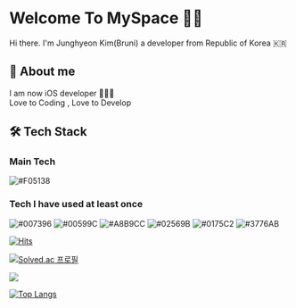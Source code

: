 <!--
**BruniDev/BruniDev** is a ✨ _special_ ✨ repository because its `README.md` (this file) appears on your GitHub profile.

Here are some ideas to get you started:

- 🔭 I’m currently working on ...
- 🌱 I’m currently learning ...
- 👯 I’m looking to collaborate on ...
- 🤔 I’m looking for help with ...
- 💬 Ask me about ...
- 📫 How to reach me: ...
- 😄 Pronouns: ...
- ⚡ Fun fact: ...
-->
# Welcome To MySpace 🙇‍♂️

Hi there. I'm Junghyeon Kim(Bruni)
a developer from Republic of Korea 🇰🇷

## 💬 About me

I am now iOS developer 👨🏻‍💻 <br/>
Love to Coding , Love to Develop

## 🛠️ Tech Stack

### Main Tech
 <img alt = "#F05138" src="https://img.shields.io/badge/swift-%23FA7343.svg?&style=for-the-badge&logo=swift&logoColor=white" /> 

### Tech I have used at least once
 <img alt = "#007396" src="https://img.shields.io/badge/Java-007396.svg?&style=for-the-badge&logo=Java&logoColor=white" />  <img alt = "#00599C" src="https://img.shields.io/badge/C++-00599C?style=for-the-badge&logo=C%2B%2B&logoColor=white"/> <img alt = "#A8B9CC" src="https://img.shields.io/badge/C-A8B9CC.svg?&style=for-the-badge&logo=C&logoColor=white" /> <img alt = "#02569B" src="https://img.shields.io/badge/flutter-%2302569B.svg?&style=for-the-badge&logo=flutter&logoColor=white" /> <img alt = "#0175C2"  src="https://img.shields.io/badge/dart-%230175C2.svg?&style=for-the-badge&logo=dart&logoColor=white" /> <img alt = "#3776AB" src="https://img.shields.io/badge/python-%233776AB.svg?&style=for-the-badge&logo=python&logoColor=white" />




[![Hits](https://hits.seeyoufarm.com/api/count/incr/badge.svg?url=https%3A%2F%2Fgithub.com%2FBruniDev%2F&count_bg=%2379C83D&title_bg=%23555555&icon=github.svg&icon_color=%23E7E7E7&title=Github&edge_flat=false)](https://hits.seeyoufarm.com)

[![Solved.ac
프로필](http://mazassumnida.wtf/api/v2/generate_badge?boj=hyeon7427)](https://solved.ac/hyeon7427)

<img src="http://mazandi.herokuapp.com/api?handle=hyeon7427&theme=warm"/>

[![Top Langs](https://github-readme-stats.vercel.app/api/top-langs/?username=BruniDev)](https://github.com/BruniDev/github-readme-stats)

<!-- ![Anurag's GitHub stats](https://github-readme-stats.vercel.app/api?username=BruniDev&show_icons=true&theme=radical)
-->


